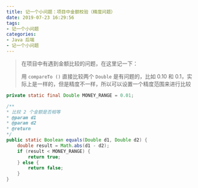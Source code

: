 ```yaml
---
title: 记一个小问题：项目中金额校验（精度问题）
date: 2019-07-23 16:29:56
tags:
- 记一个小问题
categories:
- Java 后端
- 记一个小问题
---
```




> 在项目中有遇到金额比较的问题，在这里记一下：
>
> 用 `compareTo ()` 直接比较两个 `Double` 是有问题的，比如 0.10 和 0.1，实际上是一样的，但是精度不一样，所以可以设置一个精度范围来进行比较

<!-- more -->

```java
private static final Double MONEY_RANGE = 0.01;

/**
* 比较 2 个金额是否相等
* @param d1
* @param d2
* @return
*/
public static Boolean equals(Double d1, Double d2) {
    double result = Math.abs(d1 - d2);
    if (result < MONEY_RANGE) {
        return true;
    } else {
        return false;
    }
}
```

